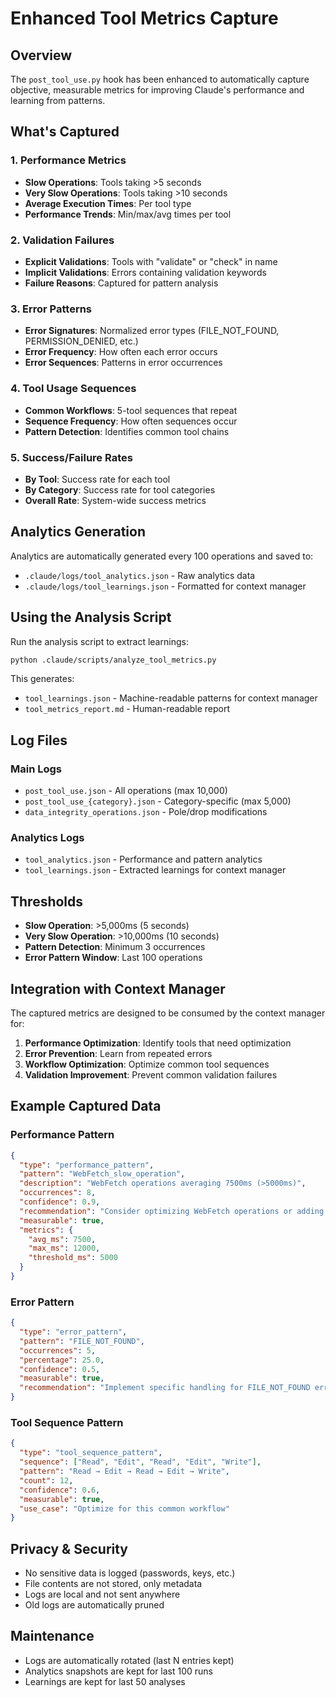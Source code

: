 # Enhanced Tool Metrics Capture

## Overview

The `post_tool_use.py` hook has been enhanced to automatically capture objective, measurable metrics for improving Claude's performance and learning from patterns.

## What's Captured

### 1. Performance Metrics
- **Slow Operations**: Tools taking >5 seconds
- **Very Slow Operations**: Tools taking >10 seconds
- **Average Execution Times**: Per tool type
- **Performance Trends**: Min/max/avg times per tool

### 2. Validation Failures
- **Explicit Validations**: Tools with "validate" or "check" in name
- **Implicit Validations**: Errors containing validation keywords
- **Failure Reasons**: Captured for pattern analysis

### 3. Error Patterns
- **Error Signatures**: Normalized error types (FILE_NOT_FOUND, PERMISSION_DENIED, etc.)
- **Error Frequency**: How often each error occurs
- **Error Sequences**: Patterns in error occurrences

### 4. Tool Usage Sequences
- **Common Workflows**: 5-tool sequences that repeat
- **Sequence Frequency**: How often sequences occur
- **Pattern Detection**: Identifies common tool chains

### 5. Success/Failure Rates
- **By Tool**: Success rate for each tool
- **By Category**: Success rate for tool categories
- **Overall Rate**: System-wide success metrics

## Analytics Generation

Analytics are automatically generated every 100 operations and saved to:
- `.claude/logs/tool_analytics.json` - Raw analytics data
- `.claude/logs/tool_learnings.json` - Formatted for context manager

## Using the Analysis Script

Run the analysis script to extract learnings:

```bash
python .claude/scripts/analyze_tool_metrics.py
```

This generates:
- `tool_learnings.json` - Machine-readable patterns for context manager
- `tool_metrics_report.md` - Human-readable report

## Log Files

### Main Logs
- `post_tool_use.json` - All operations (max 10,000)
- `post_tool_use_{category}.json` - Category-specific (max 5,000)
- `data_integrity_operations.json` - Pole/drop modifications

### Analytics Logs
- `tool_analytics.json` - Performance and pattern analytics
- `tool_learnings.json` - Extracted learnings for context manager

## Thresholds

- **Slow Operation**: >5,000ms (5 seconds)
- **Very Slow Operation**: >10,000ms (10 seconds)
- **Pattern Detection**: Minimum 3 occurrences
- **Error Pattern Window**: Last 100 operations

## Integration with Context Manager

The captured metrics are designed to be consumed by the context manager for:
1. **Performance Optimization**: Identify tools that need optimization
2. **Error Prevention**: Learn from repeated errors
3. **Workflow Optimization**: Optimize common tool sequences
4. **Validation Improvement**: Prevent common validation failures

## Example Captured Data

### Performance Pattern
```json
{
  "type": "performance_pattern",
  "pattern": "WebFetch_slow_operation",
  "description": "WebFetch operations averaging 7500ms (>5000ms)",
  "occurrences": 8,
  "confidence": 0.9,
  "recommendation": "Consider optimizing WebFetch operations or adding progress indicators",
  "measurable": true,
  "metrics": {
    "avg_ms": 7500,
    "max_ms": 12000,
    "threshold_ms": 5000
  }
}
```

### Error Pattern
```json
{
  "type": "error_pattern",
  "pattern": "FILE_NOT_FOUND",
  "occurrences": 5,
  "percentage": 25.0,
  "confidence": 0.5,
  "measurable": true,
  "recommendation": "Implement specific handling for FILE_NOT_FOUND errors"
}
```

### Tool Sequence Pattern
```json
{
  "type": "tool_sequence_pattern",
  "sequence": ["Read", "Edit", "Read", "Edit", "Write"],
  "pattern": "Read → Edit → Read → Edit → Write",
  "count": 12,
  "confidence": 0.6,
  "measurable": true,
  "use_case": "Optimize for this common workflow"
}
```

## Privacy & Security

- No sensitive data is logged (passwords, keys, etc.)
- File contents are not stored, only metadata
- Logs are local and not sent anywhere
- Old logs are automatically pruned

## Maintenance

- Logs are automatically rotated (last N entries kept)
- Analytics snapshots are kept for last 100 runs
- Learnings are kept for last 50 analyses